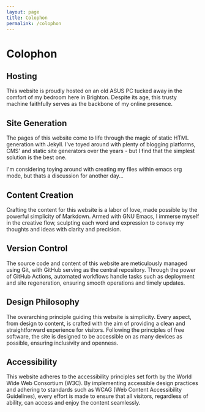 ```yaml
---
layout: page
title: Colophon
permalink: /colophon
---
```

# Colophon

## Hosting
This website is proudly hosted on an old ASUS PC tucked away in the comfort of my bedroom here in Brighton. Despite its age, this trusty machine faithfully serves as the backbone of my online presence.

## Site Generation
The pages of this website come to life through the magic of static HTML generation with Jekyll. I've toyed around with plenty of blogging platforms, CMS' and static site generators over the years - but I find that the simplest solution is the best one.

I'm considering toying around with creating my files within emacs org mode, but thats a discussion for another day...

## Content Creation
Crafting the content for this website is a labor of love, made possible by the powerful simplicity of Markdown. Armed with GNU Emacs, I immerse myself in the creative flow, sculpting each word and expression to convey my thoughts and ideas with clarity and precision.

## Version Control
The source code and content of this website are meticulously managed using Git, with GitHub serving as the central repository. Through the power of GitHub Actions, automated workflows handle tasks such as deployment and site regeneration, ensuring smooth operations and timely updates.

## Design Philosophy
The overarching principle guiding this website is simplicity. Every aspect, from design to content, is crafted with the aim of providing a clean and straightforward experience for visitors. Following the principles of free software, the site is designed to be accessible on as many devices as possible, ensuring inclusivity and openness.

## Accessibility
This website adheres to the accessibility principles set forth by the World Wide Web Consortium (W3C). By implementing accessible design practices and adhering to standards such as WCAG (Web Content Accessibility Guidelines), every effort is made to ensure that all visitors, regardless of ability, can access and enjoy the content seamlessly.